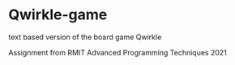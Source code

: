 # Qwirkle-game
text based version of the board game Qwirkle

Assignment from RMIT Advanced Programming Techniques 2021
